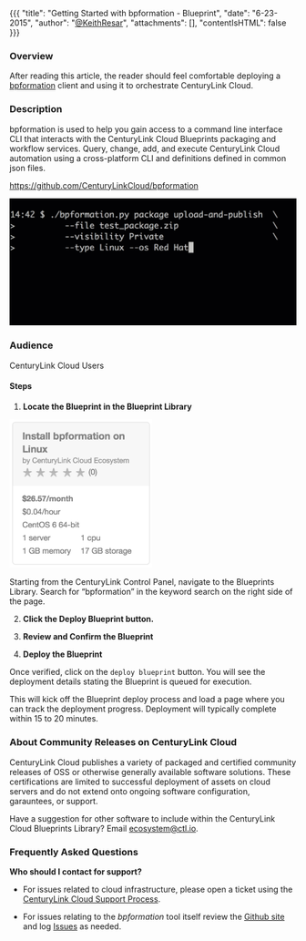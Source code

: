 {{{
  "title": "Getting Started with bpformation - Blueprint",
  "date": "6-23-2015",
  "author": "<a href='https://twitter.com/KeithResar'>@KeithResar</a>",
  "attachments": [],
  "contentIsHTML": false
}}}



### Overview

After reading this article, the reader should feel comfortable deploying a [bpformation](https://github.com/CenturyLinkCloud/bpformation) client and using it to orchestrate CenturyLink Cloud.

### Description

bpformation is used to help you gain access to a command line interface CLI that interacts with the CenturyLink Cloud Blueprints packaging and workflow services. Query, change, add, and execute CenturyLink Cloud automation using a cross-platform CLI and definitions defined in common json files.

https://github.com/CenturyLinkCloud/bpformation

<img src="../../images/bpformation/bpformation-animation.gif" style="border:0">


### Audience

CenturyLink Cloud Users

#### Steps


1. **Locate the Blueprint in the Blueprint Library**

  <img src="../../images/bpformation/blueprint_tiles.png" style="border:0;max-width:250px">

  Starting from the CenturyLink Control Panel, navigate to the Blueprints Library. Search for “bpformation” in the keyword search on the right side of the page.

2. **Click the Deploy Blueprint button.**

3. **Review and Confirm the Blueprint**

4. **Deploy the Blueprint**

  Once verified, click on the `deploy blueprint` button. You will see the deployment details stating the Blueprint is queued for execution.

  This will kick off the Blueprint deploy process and load a page where you can track the deployment progress. Deployment will typically complete 
  within 15 to 20 minutes.


### About Community Releases on CenturyLink Cloud

CenturyLink Cloud publishes a variety of packaged and certified community releases of OSS or otherwise generally available software solutions.
These certifications are limited to successful deployment of assets on cloud servers and do not extend onto ongoing software configuration, garauntees,
or support.

Have a suggestion for other software to include within the CenturyLink Cloud Blueprints Library?  Email ecosystem@ctl.io.


### Frequently Asked Questions


**Who should I contact for support?**

* For issues related to cloud infrastructure, please open a ticket using the 
  [CenturyLink Cloud Support Process](../../Support/how-do-i-report-a-support-issue.md).

* For issues relating to the *bpformation* tool itself review the [Github site](https://github.com/CenturyLinkCloud/bpformation) and log 
  [Issues](https://github.com/CenturyLinkCloud/bpformation/issues) as needed.

